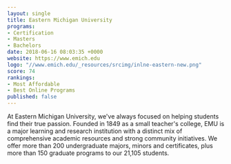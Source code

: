 ```yaml
---
layout: single
title: Eastern Michigan University
programs:
- Certification
- Masters
- Bachelors
date: 2018-06-16 08:03:35 +0000
website: https://www.emich.edu
logo: "//www.emich.edu/_resources/srcimg/inlne-eastern-new.png"
score: 74
rankings:
- Most Affordable
- Best Online Programs
published: false
---
```

At Eastern Michigan University, we've always focused on helping students find their true passion. Founded in 1849 as a small teacher's college, EMU is a major learning and research institution with a distinct mix of comprehensive academic resources and strong community initiatives. We offer more than 200 undergraduate majors, minors and certificates, plus more than 150 graduate programs to our 21,105 students.